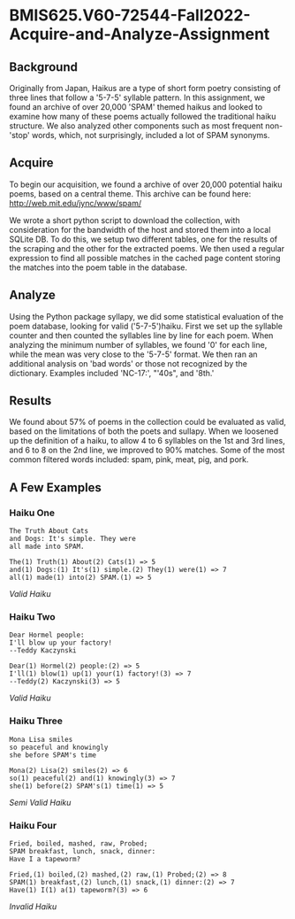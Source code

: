 # BMIS625.V60-72544-Fall2022-Acquire-and-Analyze-Assignment


## Background

Originally from Japan, Haikus are a type of short form poetry consisting of three lines that follow a '5-7-5' syllable pattern. In this assignment, we found an archive of over 20,000 'SPAM' themed haikus and looked to examine how many of these poems actually followed the traditional haiku structure.  We also analyzed other components such as most frequent non-'stop' words, which, not surprisingly, included a lot of SPAM synonyms.  

## Acquire

To begin our acquisition, we found a archive of over 20,000 potential haiku poems, based on a central theme. This archive can be found here: http://web.mit.edu/jync/www/spam/

We wrote a short python script to download the collection, with consideration for the bandwidth of the host and stored them into a local SQLite DB. To do this, we setup two different tables, one for the results of the scraping and the other for the extracted poems. We then used a regular expression to find all possible matches in the cached page content storing the matches into the poem table in the database.

## Analyze

Using the Python package syllapy, we did some statistical evaluation of the poem database, looking for valid ('5-7-5')haiku. First we set up the syllable counter and then counted the syllables line by line for each poem.  When analyzing the minimum number of syllables, we found '0' for each line, while the mean was very close to the '5-7-5' format.  We then ran an additional analysis on 'bad words' or those not recognized by the dictionary.  Examples included 'NC-17:', "'40s", and '8th.'

## Results

We found about 57% of poems in the collection could be evaluated as valid, based on the limitations of both the poets and sullapy. When we loosened up the definition of a haiku, to allow 4 to 6 syllables on the 1st and 3rd lines, and 6 to 8 on the 2nd line, we improved to 90% matches. Some of the most common filtered words included: spam, pink, meat, pig, and pork. 

## A Few Examples 

### Haiku One 

```
The Truth About Cats
and Dogs: It's simple. They were
all made into SPAM.
```
```
The(1) Truth(1) About(2) Cats(1) => 5
and(1) Dogs:(1) It's(1) simple.(2) They(1) were(1) => 7
all(1) made(1) into(2) SPAM.(1) => 5
```
*Valid Haiku*

### Haiku Two 

```
Dear Hormel people:
I'll blow up your factory!
--Teddy Kaczynski
```
```
Dear(1) Hormel(2) people:(2) => 5
I'll(1) blow(1) up(1) your(1) factory!(3) => 7
--Teddy(2) Kaczynski(3) => 5
```
*Valid Haiku*

### Haiku Three
```
Mona Lisa smiles
so peaceful and knowingly
she before SPAM's time
```
```
Mona(2) Lisa(2) smiles(2) => 6
so(1) peaceful(2) and(1) knowingly(3) => 7
she(1) before(2) SPAM's(1) time(1) => 5
```

*Semi Valid Haiku*

### Haiku Four
```
Fried, boiled, mashed, raw, Probed;
SPAM breakfast, lunch, snack, dinner:
Have I a tapeworm?
```
```
Fried,(1) boiled,(2) mashed,(2) raw,(1) Probed;(2) => 8
SPAM(1) breakfast,(2) lunch,(1) snack,(1) dinner:(2) => 7
Have(1) I(1) a(1) tapeworm?(3) => 6
```

*Invalid Haiku*
